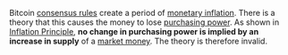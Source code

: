 Bitcoin [consensus rules](Glossary#consensus-rules) create a period of [monetary inflation](https://en.wikipedia.org/wiki/Monetary_inflation). There is a theory that this causes the money to lose [purchasing power](https://en.wikipedia.org/wiki/Purchasing_power). As shown in [Inflation Principle](Inflation-Principle), **no change in purchasing power is implied by an increase in supply** of a [market money](Money-Taxonomy). The theory is therefore invalid.